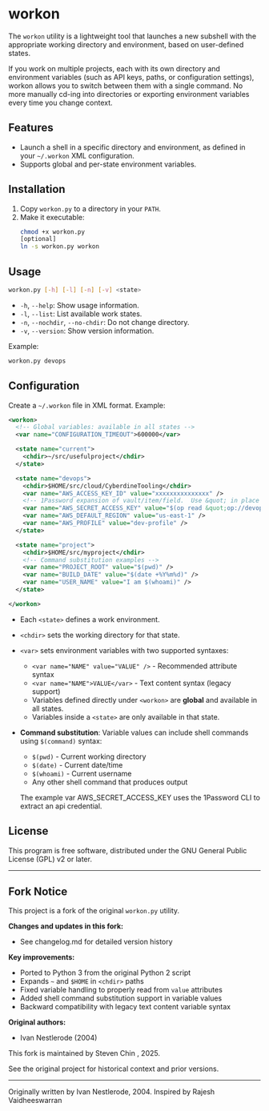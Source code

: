 # workon

The `workon` utility is a lightweight tool that launches a new subshell with the appropriate working directory and environment, based on user-defined states.

If you work on multiple projects, each with its own directory and environment variables (such as API keys, paths, or configuration settings), workon allows you to switch between them with a single command. No more manually cd-ing into directories or exporting environment variables every time you change context.

## Features

- Launch a shell in a specific directory and environment, as defined in your `~/.workon` XML configuration.
- Supports global and per-state environment variables.

## Installation

1. Copy `workon.py` to a directory in your `PATH`.
2. Make it executable:
   ```sh
   chmod +x workon.py
   [optional]
   ln -s workon.py workon
   ```

## Usage

```sh
workon.py [-h] [-l] [-n] [-v] <state>
```

- `-h`, `--help`: Show usage information.
- `-l`, `--list`: List available work states.
- `-n`, `--nochdir`, `--no-chdir`: Do not change directory.
- `-v`, `--version`: Show version information.

Example:

```sh
workon.py devops
```

## Configuration

Create a `~/.workon` file in XML format. Example:

```xml
<workon>
  <!-- Global variables: available in all states -->
  <var name="CONFIGURATION_TIMEOUT">600000</var>

  <state name="current">
    <chdir>~/src/usefulproject</chdir>
  </state>

  <state name="devops">
    <chdir>$HOME/src/cloud/CyberdineTooling</chdir>
    <var name="AWS_ACCESS_KEY_ID" value="xxxxxxxxxxxxxxx" />
    <!-- 1Password expansion of vault/item/field.  Use &quot; in place of quote --> 
    <var name="AWS_SECRET_ACCESS_KEY" value="$(op read &quot;op://devops/creds/credential&quot;)"/>
    <var name="AWS_DEFAULT_REGION" value="us-east-1" />
    <var name="AWS_PROFILE" value="dev-profile" />
  </state>

  <state name="project">
    <chdir>$HOME/src/myproject</chdir>
    <!-- Command substitution examples -->
    <var name="PROJECT_ROOT" value="$(pwd)" />
    <var name="BUILD_DATE" value="$(date +%Y%m%d)" />
    <var name="USER_NAME" value="I am $(whoami)" />
  </state>

</workon>
```

- Each `<state>` defines a work environment.
- `<chdir>` sets the working directory for that state.
- `<var>` sets environment variables with two supported syntaxes:
  - `<var name="NAME" value="VALUE" />` - Recommended attribute syntax
  - `<var name="NAME">VALUE</var>` - Text content syntax (legacy support)
  - Variables defined directly under `<workon>` are **global** and available in all states.
  - Variables inside a `<state>` are only available in that state.
- **Command substitution**: Variable values can include shell commands using `$(command)` syntax:
  - `$(pwd)` - Current working directory
  - `$(date)` - Current date/time
  - `$(whoami)` - Current username
  - Any other shell command that produces output
  
  The example var AWS_SECRET_ACCESS_KEY uses the 1Password CLI to extract an api credential.
  
  

## License

This program is free software, distributed under the GNU General Public License (GPL) v2 or later.

---

## Fork Notice

This project is a fork of the original `workon.py` utility.

**Changes and updates in this fork:**

- See changelog.md for detailed version history

**Key improvements:**
- Ported to Python 3 from the original Python 2 script
- Expands `~` and `$HOME` in `<chdir>` paths
- Fixed variable handling to properly read from `value` attributes
- Added shell command substitution support in variable values
- Backward compatibility with legacy text content variable syntax

**Original authors:**

- Ivan Nestlerode (2004)

This fork is maintained by Steven Chin , 2025.

See the original project for historical context and prior versions.

---

Originally written by Ivan Nestlerode, 2004.
Inspired by Rajesh Vaidheeswarran
